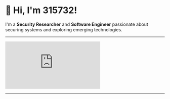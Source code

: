 # 👋 Hi, I'm 315732!

I'm a **Security Researcher** and **Software Engineer** passionate about securing systems and exploring emerging technologies.

---

<iframe src="https://tryhackme.com/api/v2/badges/public-profile?userPublicId=3614252" style='border:none;'></iframe>

---
